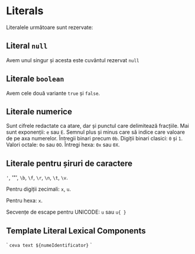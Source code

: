 # Literals

Literalele următoare sunt rezervate:

## Literal `null`

Avem unul singur și acesta este cuvântul rezervat `null`

## Literale `boolean`

Avem cele două variante `true` și `false`.

## Literale numerice

Sunt cifrele redactate ca atare, dar și punctul care delimitează fracțiile.
Mai sunt exponenții: `e` sau `E`.
Semnul plus și minus care să indice care valoare de pe axa numerelor.
Întregii binari precum `0b`.
Digiții binari clasici: `0` și `1`.
Valori octale: `0o` sau `0O`.
Întregi hexa: `0x` sau `0X`.

## Literale pentru șiruri de caractere

`'`, '"', `\b`, `\f`, `\r`, `\n`, `\t`, `\v`.

Pentru digiții zecimali: `x`, `u`.

Pentru hexa: `x`.

Secvențe de escape pentru UNICODE: `u` sau `u{ }`

## Template Literal Lexical Components

\` `ceva text ${numeIdentificator}` \`
